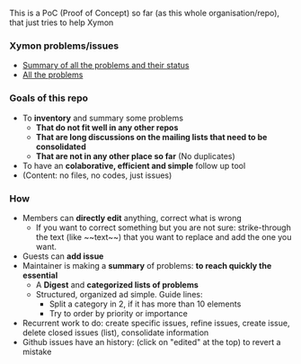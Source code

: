 This is a PoC (Proof of Concept) so far (as this whole organisation/repo), that just tries to help Xymon 

### Xymon problems/issues
- [Summary of all the problems and their status](https://github.com/xymon-monitoring/problem-solving/issues/1)
- [All the problems](https://github.com/xymon-monitoring/problem-solving/issues)

### Goals of this repo
- To **inventory** and summary some problems
  -  **That do not fit well in any other repos**
  -  **That are long discussions on the mailing lists that need to be consolidated**
  -  **That are not in any other place so far** (No duplicates)
- To have an  **colaborative, efficient and simple** follow up tool
- (Content: no files, no codes, just issues)

### How
- Members can **directly edit** anything, correct what is wrong
  - If you want to correct something but you are not sure: strike-through the text (like \~\~text\~\~) that you want to replace and add the one you want.  
- Guests can **add issue** 
- Maintainer is making a **summary** of problems: **to reach quickly the essential** 
   - A **Digest** and **categorized lists of problems** 
   - Structured, organized ad simple. Guide lines:
     - Split a category in 2, if it has more than 10 elements 
     - Try to order by priority or importance
- Recurrent work to do: create specific issues, refine issues, create issue, delete closed issues (list), consolidate information
- Github issues have an history: (click on "edited" at the top) to revert a mistake 

 

